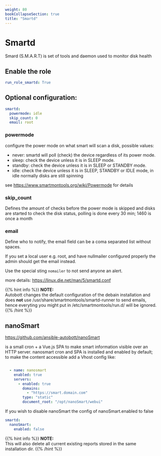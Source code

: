 ```yaml
---
weight: 80
bookCollapseSection: true
title: "Smartd"
---
```

# Smartd

Smard (S.M.A.R.T) is set of tools and daemon used to monitor disk health


## Enable the role
``` yaml
run_role_smartd: True

```

## Optional configuration:

``` yaml
smartd:
  powermode: idle
  skip_count: 0
  email: root
```

### powermode

configure the power mode on what smart will scan a disk, possible values:
* never: smartd will poll (check) the device regardless of its power mode.
* sleep: check the device unless it is in SLEEP mode.
* standby: check the device unless it is in SLEEP or STANDBY mode.
* idle: check the device unless it is in SLEEP, STANDBY or IDLE mode, 
in idle normally disks are still spinning

see https://www.smartmontools.org/wiki/Powermode for details

### skip_count

Defines the amount of checks before the power mode is skipped and disks are started
to check the disk status, polling is done every 30 min; 1460 is once a month

### email

Define who to notify, the email field can be a coma separated list without spaces.

If you set a local user e.g. root, and have nullmailer configured properly the admin should get the email instead.

Use the special sting `nomailer` to not send anyone an alert.

more details: https://linux.die.net/man/5/smartd.conf


{{% hint info %}}
**NOTE:**  
Autobott changes the default configuration of the debain installation and does **not** use
/usr/share/smartmontools/smartd-runner to send emails, hence everyting you might put in
/etc/smartmontools/run.d/ will be ignored.
{{% /hint %}}

## nanoSmart

https://github.com/ansible-autobott/nanoSmart

is a small cron + a Vue.js SPA to make smart information visible over an HTTP server.
nanosmart cron and SPA is installed and enabled by default; 
to make the content accessible add a Vhost config like:

```yaml

  - name: nanosmart
    enabled: true
    servers:
      - enabled: true
        domains:
          - "https://smart.domain.com"
        type: "static"
        document_root: "/opt/nanoSmart/webui"

```

If you wish to disable nanoSmart the config of nanoSmart.enabled to false

``` yaml
smartd:
  nanoSmart:
    enabled: false
```

{{% hint info %}}
**NOTE:**  
This will also delete all current existing reports stored in the same installation dir.
{{% /hint %}}
